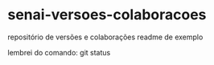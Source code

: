 # senai-versoes-colaboracoes
repositório de versões e colaborações
readme de exemplo

lembrei do comando: git status